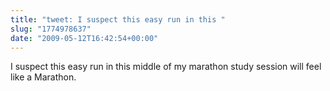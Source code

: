 ```yaml
---
title: "tweet: I suspect this easy run in this "
slug: "1774978637"
date: "2009-05-12T16:42:54+00:00"
---
```

I suspect this easy run in this middle of my marathon study session will feel like a Marathon.